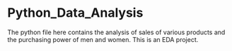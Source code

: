 # Python_Data_Analysis 
The python file here contains the analysis of sales of various products and the purchasing power of men and women. This is an EDA project.
